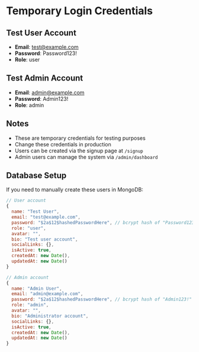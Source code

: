 # Temporary Login Credentials

## Test User Account
- **Email**: test@example.com
- **Password**: Password123!
- **Role**: user

## Test Admin Account
- **Email**: admin@example.com
- **Password**: Admin123!
- **Role**: admin

## Notes
- These are temporary credentials for testing purposes
- Change these credentials in production
- Users can be created via the signup page at `/signup`
- Admin users can manage the system via `/admin/dashboard`

## Database Setup
If you need to manually create these users in MongoDB:

```javascript
// User account
{
  name: "Test User",
  email: "test@example.com",
  password: "$2a$12$hashedPasswordHere", // bcrypt hash of "Password123!"
  role: "user",
  avatar: "",
  bio: "Test user account",
  socialLinks: {},
  isActive: true,
  createdAt: new Date(),
  updatedAt: new Date()
}

// Admin account
{
  name: "Admin User", 
  email: "admin@example.com",
  password: "$2a$12$hashedPasswordHere", // bcrypt hash of "Admin123!"
  role: "admin",
  avatar: "",
  bio: "Administrator account",
  socialLinks: {},
  isActive: true,
  createdAt: new Date(),
  updatedAt: new Date()
}
```